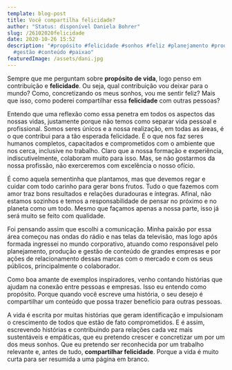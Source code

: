 ```yaml
---
template: blog-post
title: Você compartilha felicidade?
author: "Status: disponível Daniela Bohrer"
slug: /26102020felicidade
date: 2020-10-26 15:52
description: "#propósito #felicidade #sonhos #feliz #planejamento #produção
  #gestão #conteúdo #paixao"
featuredImage: /assets/dani.jpg
---
```

<!--StartFragment-->

Sempre que me perguntam sobre **propósito de vida**, logo penso em contribuição e **felicidade**. Ou seja, qual contribuição vou deixar para o mundo? Como, concretizando os meus sonhos, vou me sentir feliz? Mais que isso, como poderei compartilhar essa **felicidade** com outras pessoas?

Entendo que uma reflexão como essa penetra em todos os aspectos das nossas vidas, justamente porque não temos como separar vida pessoal e profissional. Somos seres únicos e a nossa realização, em todas as áreas, é o que contribui para a tão esperada felicidade. É o que nos faz seres humanos completos, capacitados e comprometidos com o ambiente que nos cerca, inclusive no trabalho. Claro que a nossa formação e experiência, indiscutivelmente, colaboram muito para isso. Mas, se não gostarmos da nossa profissão, não exerceremos com excelência o nosso ofício.

É como aquela sementinha que plantamos, mas que devemos regar e cuidar com todo carinho para gerar bons frutos. Tudo o que fazemos com amor traz bons resultados e relações duradouras e íntegras. Afinal, não estamos sozinhos e temos a responsabilidade de pensar no próximo e no planeta como um todo. Mesmo que façamos apenas a nossa parte, isso já será muito se feito com qualidade.

Foi pensando assim que escolhi a comunicação. Minha paixão por essa área começou nas ondas do rádio e nas telas da televisão, mas logo após formada ingressei no mundo corporativo, atuando como responsável pelo planejamento, produção e gestão de conteúdo de grandes empresas e por ações de relacionamento dessas marcas com o mercado e com os seus públicos, principalmente o colaborador.

Como boa amante de exemplos inspiradores, venho contando histórias que ajudam na conexão entre pessoas e empresas. Isso eu entendo como propósito. Porque quando você escreve uma história, o seu desejo é compartilhar um conteúdo que possa trazer benefício para outras pessoas.

A vida é escrita por muitas histórias que geram identificação e impulsionam o crescimento de todos que estão de fato comprometidos. E é assim, escrevendo histórias e contribuindo para relações cada vez mais sustentáveis e empáticas, que eu pretendo crescer e concretizar um por um dos meus sonhos. Que eu pretendo ser reconhecida por um trabalho relevante e, antes de tudo, **compartilhar felicidade**. Porque a vida é muito curta para ser resumida a uma página em branco.

<!--EndFragment-->